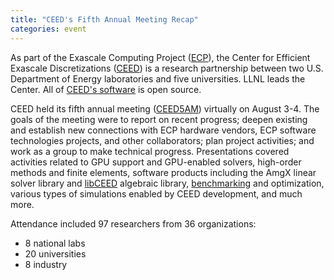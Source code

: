 ```yaml
---
title: "CEED's Fifth Annual Meeting Recap"
categories: event
---
```


As part of the Exascale Computing Project ([ECP](https://www.exascaleproject.org/)), the Center for Efficient Exascale Discretizations ([CEED](https://ceed.exascaleproject.org/)) is a research partnership between two U.S. Department of Energy laboratories and five universities. LLNL leads the Center. All of [CEED's software](https://github.com/ceed/) is open source.

CEED held its fifth annual meeting ([CEED5AM](https://ceed.exascaleproject.org/ceed5am/)) virtually on August 3-4. The goals of the meeting were to report on recent progress; deepen existing and establish new connections with ECP hardware vendors, ECP software technologies projects, and other collaborators; plan project activities; and work as a group to make technical progress. Presentations covered activities related to GPU support and GPU-enabled solvers, high-order methods and finite elements, software products including the AmgX linear solver library and [libCEED](https://github.com/CEED/libCEED) algebraic library, [benchmarking](https://github.com/CEED/benchmarks) and optimization, various types of simulations enabled by CEED development, and much more.

Attendance included 97 researchers from 36 organizations:

- 8 national labs
- 20 universities
- 8 industry
